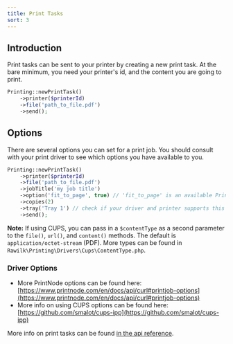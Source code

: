 ```yaml
---
title: Print Tasks
sort: 3
---
```


## Introduction

Print tasks can be sent to your printer by creating a new print task. At the bare minimum, you need your printer's id, and the content you are going to print.

```php
Printing::newPrintTask()
    ->printer($printerId)
    ->file('path_to_file.pdf')
    ->send();
```

## Options
There are several options you can set for a print job. You should consult with your print driver to see which options you have available to you.

```php
Printing::newPrintTask()
    ->printer($printerId)
    ->file('path_to_file.pdf')
    ->jobTitle('my job title')
    ->option('fit_to_page', true) // 'fit_to_page' is an available PrintNode option
    ->copies(2)
    ->tray('Tray 1') // check if your driver and printer supports this
    ->send();
```

**Note:** If using CUPS, you can pass in a `$contentType` as a second parameter to the `file()`, `url()`, and
`content()` methods. The default is `application/octet-stream` (PDF). More types can be found in
`Rawilk\Printing\Drivers\Cups\ContentType.php`.

### Driver Options

- More PrintNode options can be found here: [https://www.printnode.com/en/docs/api/curl#printjob-options](https://www.printnode.com/en/docs/api/curl#printjob-options)
- More info on using CUPS options can be found here: [https://github.com/smalot/cups-ipp](https://github.com/smalot/cups-ipp)

More info on print tasks can be found [in the api reference](/laravel-printing/{version}/api/print-task).
